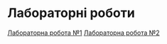 # Лабораторні роботи
[Лабораторна робота №1](https://github.com/Kristina200220/mope_labs/tree/main/Lab1)
[Лабораторна робота №2](https://github.com/Kristina200220/mope_labs/tree/main/Lab2)
